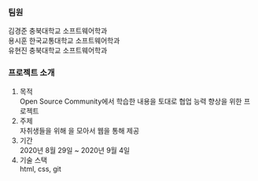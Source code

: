 ### 팀원

김경준 충북대학교     소프트웨어학과  
용시훈 한국교통대학교 소프트웨어학과  
유현진 충북대학교     소프트웨어학과  

### 프로젝트 소개
1. 목적  
  Open Source Community에서 학습한 내용을 토대로 협업 능력 향상을 위한 프로젝트
2. 주제  
  자취생들을 위해 을 모아서 웹을 통해 제공
3. 기간  
  2020년 8월 29일 ~ 2020년 9월 4일
4. 기술 스택  
  html, css, git

